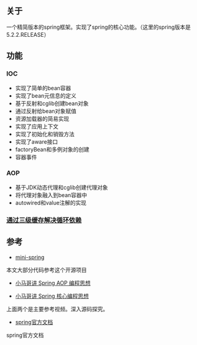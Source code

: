 ## 关于

一个精简版本的spring框架。实现了spring的核心功能。（这里的spring版本是5.2.2.RELEASE）

## 功能

### IOC

* 实现了简单的bean容器
* 实现了bean元信息的定义
* 基于反射和cglib创建bean对象
* 通过反射给bean对象赋值
* 资源加载器的简易实现
* 实现了应用上下文
* 实现了初始化和销毁方法
* 实现了aware接口
* factoryBean和多例对象的创建
* 容器事件

### AOP

* 基于JDK动态代理和cglib创建代理对象
* 将代理对象融入到bean容器中
* autowired和value注解的实现

### [通过三级缓存解决循环依赖](https://seamew.top/article/spring%E8%BF%9B%E9%98%B6%E5%AD%A6%E4%B9%A0/%E4%B8%89%E7%BA%A7%E7%BC%93%E5%AD%98%E8%A7%A3%E5%86%B3%E5%BE%AA%E7%8E%AF%E4%BE%9D%E8%B5%96.html)


## 参考

* [mini-spring](https://github.com/DerekYRC/mini-spring)

本文大部分代码参考这个开源项目

* [小马哥讲 Spring AOP 编程思想](https://time.geekbang.org/course/intro/100066301?tab=catalog)

* [小马哥讲 Spring 核心编程思想](https://time.geekbang.org/course/intro/100042601)

上面两个是主要参考视频。深入源码探究。

* [spring官方文档](https://docs.spring.io/spring-framework/docs/5.2.2.RELEASE/spring-framework-reference/)

spring官方文档
